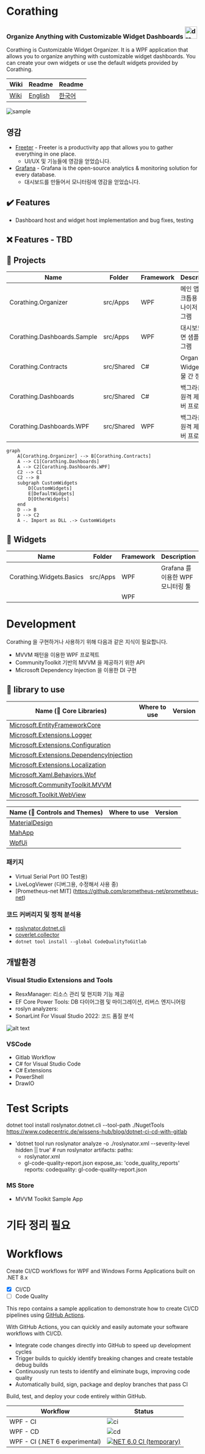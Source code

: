 # Corathing 
### Organize Anything with Customizable Widget Dashboards <img src="docs/images/logo_256.png" alt="drawing" width="32"/> 

Corathing is Customizable Widget Organizer. It is a WPF application that allows you to organize anything with customizable widget dashboards. You can create your own widgets or use the default widgets provided by Corathing.

|  Wiki |Readme | Readme |
| --- | --- | --- |
| [Wiki](https://github.com/dogzz9445/Corathing.wiki.git) | [English](README.md) | [한국어](README_KR.md) | 

![sample](docs/images/version0.0.9.gif)

## 영감
- [Freeter](https://github.com/FreeterApp/Freeter) - Freeter is a productivity app that allows you to gather everything in one place.
  - UI/UX 및 기능들에 영감을 얻었습니다.
- [Grafana](https://grafana.com/) - Grafana is the open-source analytics & monitoring solution for every database.
  - 대시보드를 만들어서 모니터링에 영감을 얻었습니다.

✔️ Features
-
- Dashboard host and widget host implementation and bug fixes, testing

❌ Features - TBD
- 


📁 Projects
-
| Name| Folder |Framework | Description | Version
| --- | --- | --- | --- | --- |
| Corathing.Organizer | src/Apps | WPF | 메인 앱, 데스크톱용 오거나이저 프로그램 | ```구현중```
| Corathing.Dashboards.Sample | src/Apps | WPF | 대시보드 화면 샘플 프로그램 | ```시작전```
| Corathing.Contracts | src/Shared | C# | Organizer와 Widget 구현물 간 정의 | ```구현중```
| Corathing.Dashboards | src/Shared | C# | 백그라운드 원격 제어 서버 프로그램 | ```구현중```
| Corathing.Dashboards.WPF | src/Shared | WPF | 백그라운드 원격 제어 서버 프로그램 | ```구현중```

```mermaid
graph
    A[Corathing.Organizer] --> B[Corathing.Contracts]
    A --> C1[Corathing.Dashboards]
    A --> C2[Corathing.Dashboards.WPF]
    C2 --> C1
    C2 --> B
    subgraph CustomWidgets
        D[CustomWidgets]
        E[DefaultWidgets]
        D[OtherWidgets]
    end
    D --> B
    D --> C2
    A -. Import as DLL .-> CustomWidgets
```


📁 Widgets
-
| Name| Folder |Framework | Description | Version
| --- | --- | --- | --- | --- |
| Corathing.Widgets.Basics | src/Apps | WPF | Grafana 를 이용한 WPF 모니터링 툴 | ```시작전```
|  |  | WPF |  | ```시작전```

# Development

Corathing 을 구현하거나  사용하기 위해 다음과 같은 지식이 필요합니다.
- MVVM 패턴을 이용한 WPF 프로젝트
- CommunityToolkit 기반의 MVVM 을 제공하기 위한 API
- Microsoft Dependency Injection 을 이용한 DI 구현


📕 library to use
-

| Name (🔗 Core Libraries) | Where to use | Version |
| --- | --- | --- |
| [Microsoft.EntityFrameworkCore](https://learn.microsoft.com/ko-kr/ef/core/) | |
| [Microsoft.Extensions.Logger](https://learn.microsoft.com/en-us/dotnet/core/extensions/logging) | |
| [Microsoft.Extensions.Configuration](https://learn.microsoft.com/en-us/dotnet/api/microsoft.extensions.configuration) | |
| [Microsoft.Extensions.DependencyInjection](https://learn.microsoft.com/en-us/dotnet/core/extensions/dependency-injection) | |
| [Microsoft.Extensions.Localization](https://learn.microsoft.com/en-us/dotnet/core/extensions/localization) | |
| [Microsoft.Xaml.Behaviors.Wpf](https://github.com/microsoft/XamlBehaviorsWpf) | |
| [Microsoft.CommunityToolkit.MVVM](https://learn.microsoft.com/ko-kr/dotnet/communitytoolkit/mvvm/) | |
| [Microsoft.Toolkit.WebView](https://learn.microsoft.com/en-us/windows/communitytoolkit/controls/wpf-winforms/webview) | |

| Name (🔗 Controls and Themes) | Where to use | Version |
| --- | --- | --- |
| [MaterialDesign](https://github.com/MaterialDesignInXAML/MaterialDesignInXamlToolkit) | |
| [MahApp](https://github.com/MahApps/MahApps.Metro) | |
| [WpfUi](https://learn.microsoft.com/en-us/dotnet/api/microsoft.extensions.configuration) | |

### 패키지
- Virtual Serial Port (IO Test용)
- LiveLogViewer (디버그용, 수정해서 사용 중)
- [Prometheus-net MIT] (https://github.com/prometheus-net/prometheus-net)

### 코드 커버리지 및 정적 분석용
- [roslynator.dotnet.cli](https://github.com/dotnet/roslynator)
- [coverlet.collector](https://github.com/coverlet-coverage/coverlet)
- ```dotnet tool install --global CodeQualityToGitlab```

## 개발환경

### Visual Studio Extensions and Tools

- ResxManager: 리소스 관리 및 현지화 기능 제공
- EF Core Power Tools: DB 다이어그램 및 마이그레이션, 리버스 엔지니어링
- roslyn analyzers: 
- SonarLint For Visual Studio 2022: 코드 품질 분석

![alt text](image.png)

### VSCode

- Gitlab Workflow
- C# for Visual Studio Code
- C# Extensions
- PowerShell
- DrawIO

# Test Scripts

dotnet tool install roslynator.dotnet.cli --tool-path ./NugetTools
https://www.codecentric.de/wissens-hub/blog/dotnet-ci-cd-with-gitlab
- 'dotnet tool run roslynator  analyze -o ./roslynator.xml --severity-level hidden || true' # run roslynator
    artifacts:
paths:
    - roslynator.xml
    - gl-code-quality-report.json
expose_as: 'code_quality_reports'
reports:
    codequality: gl-code-quality-report.json

### MS Store
- MVVM Toolkit Sample App

# 기타 정리 필요

# Workflows

Create CI/CD workflows for WPF and Windows Forms Applications built on .NET 8.x

- [x] CI/CD
- [ ] Code Quality

This repo contains a sample application to demonstrate how to create CI/CD pipelines using [GitHub Actions](https://github.com/features/actions "GitHub Actions page"). 

With GitHub Actions, you can quickly and easily automate your software workflows with CI/CD.
* Integrate code changes directly into GitHub to speed up development cycles
* Trigger builds to quickly identify breaking changes and create testable debug builds
* Continuously run tests to identify and eliminate bugs, improving code quality 
* Automatically build, sign, package and deploy branches that pass CI 

Build, test, and deploy your code entirely within GitHub.

| Workflow | Status |
|----------|--------|
| WPF - CI | ![ci](https://github.com/microsoft/github-actions-for-desktop-apps/workflows/Wpf%20Continuous%20Integration/badge.svg) |
| WPF - CD | ![cd](https://github.com/microsoft/github-actions-for-desktop-apps/workflows/Wpf%20Continuous%20Delivery/badge.svg) |
| WPF - CI (.NET 6 experimental) | [![NET 6.0 CI (temporary)](https://github.com/microsoft/github-actions-for-desktop-apps/actions/workflows/ci-net6-temp.yml/badge.svg)](https://github.com/microsoft/github-actions-for-desktop-apps/actions/workflows/ci-net6-temp.yml) |

